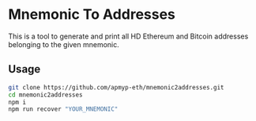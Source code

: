 # Mnemonic To Addresses

This is a tool to generate and print all HD Ethereum and Bitcoin addresses belonging to the given mnemonic.

## Usage

```sh
git clone https://github.com/apmyp-eth/mnemonic2addresses.git
cd mnemonic2addresses
npm i
npm run recover "YOUR_MNEMONIC"
```